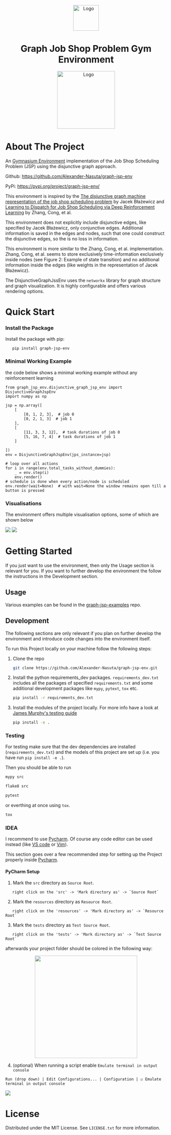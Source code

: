 

<div id="top"></div>

<!-- PROJECT LOGO -->
<br />
<div align="center">
  <a href="https://cybernetics-lab.de/">
    <img src="https://github.com/Alexander-Nasuta/graph-jsp-env/raw/master/resources/readme_images/logo.png" alt="Logo" height="80">
  </a>

  <h1 align="center">
     Graph Job Shop Problem Gym Environment 
  </h1>

   <a>
    <img src="https://github.com/Alexander-Nasuta/graph-jsp-env/raw/master/resources/readme_images/graph_jsp_tikz.png" alt="Logo" height="180">
  </a>

</div>




# About The Project
An [Gymnasium Environment](https://gymnasium.farama.org/) implementation 
of the Job Shop Scheduling Problem (JSP) using the disjunctive graph approach.

Github: https://github.com/Alexander-Nasuta/graph-jsp-env

PyPi: https://pypi.org/project/graph-jsp-env/

This environment is inspired by the 
[The disjunctive graph machine representation of the job shop scheduling problem](https://www.sciencedirect.com/science/article/pii/S0377221799004865)
by Jacek Błażewicz and
[Learning to Dispatch for Job Shop Scheduling via Deep Reinforcement Learning](https://proceedings.neurips.cc/paper/2020/file/11958dfee29b6709f48a9ba0387a2431-Paper.pdf)
by Zhang, Cong, et al.

This environment does not explicitly include disjunctive edges, like specified by Jacek Błażewicz, 
only conjunctive edges. 
Additional information is saved in the edges and nodes, such that one could construct the disjunctive edges, so the is no loss in information.

This environment is more similar to the Zhang, Cong, et al. implementation.
Zhang, Cong, et al. seems to store exclusively time-information exclusively inside nodes 
(see Figure 2: Example of state transition) and no additional information inside the edges (like weights in the representation of Jacek Błażewicz).

The DisjunctiveGraphJssEnv uses the `networkx` library for graph structure and graph visualization.
It is highly configurable and offers various rendering options.

# Quick Start

### Install the Package 
Install the package with pip:
```
   pip install graph-jsp-env
```
### Minimal Working Example
the code below shows a minimal working example without any reinforcement learning 
```
from graph_jsp_env.disjunctive_graph_jsp_env import DisjunctiveGraphJspEnv
import numpy as np

jsp = np.array([
    [
        [0, 1, 2, 3],  # job 0
        [0, 2, 1, 3]  # job 1
    ],
    [
        [11, 3, 3, 12],  # task durations of job 0
        [5, 16, 7, 4]  # task durations of job 1
    ]

])
env = DisjunctiveGraphJspEnv(jps_instance=jsp)

# loop over all actions
for i in range(env.total_tasks_without_dummies):
    _ = env.step(i)
    env.render()
# schedule is done when every action/node is scheduled
env.render(wait=None)  # with wait=None the window remains open till a button is pressed
```

### Visualisations
The environment offers multiple visualisation options, some of which are shown below

![](https://github.com/Alexander-Nasuta/graph-jsp-env/raw/master/resources/readme_images/ganttAndGraph.png)
![](https://github.com/Alexander-Nasuta/graph-jsp-env/raw/master/resources/readme_images/console.png)

# Getting Started

If you just want to use the environment, then only the Usage section is relevant for you.
If you want to further develop the environment the follow the instructions in the Development section.

## Usage

Various examples can be found in the [graph-jsp-examples](https://github.com/Alexander-Nasuta/graph-jsp-examples) repo.

## Development 
The following sections are only relevant if you plan on further develop the environment and introduce code changes into 
the environment itself.

To run this Project locally on your machine follow the following steps:

1. Clone the repo
   ```sh
   git clone https://github.com/Alexander-Nasuta/graph-jsp-env.git
   ```
2. Install the python requirements_dev packages. `requirements_dev.txt` includes all the packages of
specified `requirements.txt` and some additional development packages like `mypy`, `pytext`, `tox` etc. 
    ```sh
   pip install -r requirements_dev.txt
   ```
3. Install the modules of the project locally. For more info have a look at 
[James Murphy's testing guide](https://www.youtube.com/watch?v=DhUpxWjOhME)
   ```sh
   pip install -e .
   ```

### Testing

For testing make sure that the dev dependencies are installed (`requirements_dev.txt`) and the models of this 
project are set up (i.e. you have run `pip install -e .`).  

Then you should be able to run

```sh
mypy src
```

```sh
flake8 src
```

```sh
pytest
```

or everthing at once using `tox`.

```sh
tox
```

### IDEA

I recommend to use [Pycharm](https://www.jetbrains.com/de-de/pycharm/).
Of course any code editor can be used instead (like [VS code](https://code.visualstudio.com/) 
or [Vim](https://github.com/vim/vim)).

This section goes over a few recommended step for setting up the Project properly inside [Pycharm](https://www.jetbrains.com/de-de/pycharm/).

#### PyCharm Setup
1. Mark the `src` directory as `Source Root`.
```
   right click on the 'src' -> 'Mark directory as' -> `Source Root`
```

2. Mark the `resources` directory as `Resource Root`.
```
   right click on the 'resources' -> 'Mark directory as' -> `Resource Root`
```

3. Mark the `tests` directory as `Test Source Root`.
```
   right click on the 'tests' -> 'Mark directory as' -> `Test Source Root`
```

afterwards your project folder should be colored in the following way:

<div align="center">
  <a>
    <img src="https://github.com/Alexander-Nasuta/graph-jsp-env/raw/master/resources/readme_images/mark_project_folders.png"  height="320">
  </a>
</div>

4. (optional) When running a script enable `Emulate terminal in output console`
```
Run (drop down) | Edit Configurations... | Configuration | ☑️ Emulate terminal in output console
```

![](https://github.com/Alexander-Nasuta/graph-jsp-env/raw/master/resources/readme_images/colored_logs_settings.png)


# License

Distributed under the MIT License. See `LICENSE.txt` for more information.

<!-- MARKDOWN LINKS & IMAGES todo: add Github, Linked in etc.-->
<!-- https://www.markdownguide.org/basic-syntax/#reference-style-links -->
[screenshot]: resources/readme_images/screenshot.png


